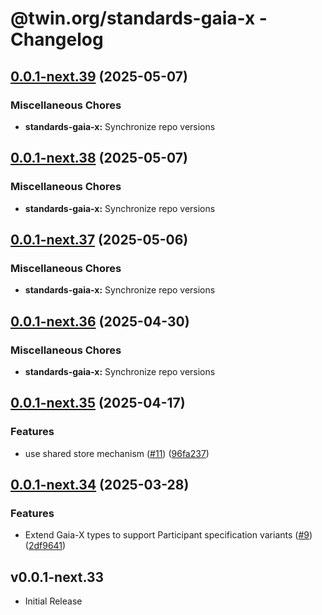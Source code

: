 # @twin.org/standards-gaia-x - Changelog

## [0.0.1-next.39](https://github.com/twinfoundation/standards/compare/standards-gaia-x-v0.0.1-next.38...standards-gaia-x-v0.0.1-next.39) (2025-05-07)


### Miscellaneous Chores

* **standards-gaia-x:** Synchronize repo versions

## [0.0.1-next.38](https://github.com/twinfoundation/standards/compare/standards-gaia-x-v0.0.1-next.37...standards-gaia-x-v0.0.1-next.38) (2025-05-07)


### Miscellaneous Chores

* **standards-gaia-x:** Synchronize repo versions

## [0.0.1-next.37](https://github.com/twinfoundation/standards/compare/standards-gaia-x-v0.0.1-next.36...standards-gaia-x-v0.0.1-next.37) (2025-05-06)


### Miscellaneous Chores

* **standards-gaia-x:** Synchronize repo versions

## [0.0.1-next.36](https://github.com/twinfoundation/standards/compare/standards-gaia-x-v0.0.1-next.35...standards-gaia-x-v0.0.1-next.36) (2025-04-30)


### Miscellaneous Chores

* **standards-gaia-x:** Synchronize repo versions

## [0.0.1-next.35](https://github.com/twinfoundation/standards/compare/standards-gaia-x-v0.0.1-next.34...standards-gaia-x-v0.0.1-next.35) (2025-04-17)


### Features

* use shared store mechanism ([#11](https://github.com/twinfoundation/standards/issues/11)) ([96fa237](https://github.com/twinfoundation/standards/commit/96fa23735f69c1fc7e3d0019b527634fa0a042d9))

## [0.0.1-next.34](https://github.com/twinfoundation/standards/compare/standards-gaia-x-v0.0.1-next.33...standards-gaia-x-v0.0.1-next.34) (2025-03-28)


### Features

* Extend Gaia-X types to support Participant specification variants ([#9](https://github.com/twinfoundation/standards/issues/9)) ([2df9641](https://github.com/twinfoundation/standards/commit/2df9641946fe27f916721978ca807002398c4199))

## v0.0.1-next.33

- Initial Release
